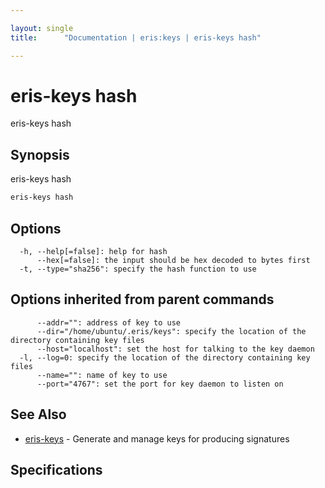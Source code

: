 ```yaml
---

layout: single
title:      "Documentation | eris:keys | eris-keys hash"

---
```


# eris-keys hash

eris-keys hash <some data>

## Synopsis

eris-keys hash <some data>

```bash
eris-keys hash
```

## Options

```
  -h, --help[=false]: help for hash
      --hex[=false]: the input should be hex decoded to bytes first
  -t, --type="sha256": specify the hash function to use
```

## Options inherited from parent commands

```
      --addr="": address of key to use
      --dir="/home/ubuntu/.eris/keys": specify the location of the directory containing key files
      --host="localhost": set the host for talking to the key daemon
  -l, --log=0: specify the location of the directory containing key files
      --name="": name of key to use
      --port="4767": set the port for key daemon to listen on
```

## See Also

* [eris-keys](/docs/documentation/keys/0.11.4/eris-keys/)	 - Generate and manage keys for producing signatures

## Specifications



